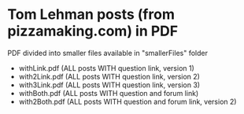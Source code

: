 # Tom Lehman posts (from pizzamaking.com) in PDF 

PDF divided into smaller files available in "smallerFiles" folder

- withLink.pdf (ALL posts WITH question link, version 1)
- with2Link.pdf (ALL posts WITH question link, version 2)
- with3Link.pdf (ALL posts WITH question link, version 3)
- withBoth.pdf (ALL posts WITH question and forum link)
- with2Both.pdf (ALL posts WITH question and forum link, version 2)

